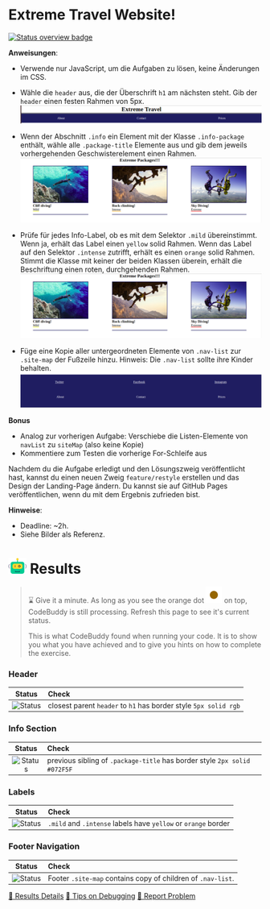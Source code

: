 # Extreme Travel Website!
[![Status overview badge](../../blob/badges/.github/badges/main/badge.svg)](#-results)


**Anweisungen**:
* Verwende nur JavaScript, um die Aufgaben zu lösen, keine Änderungen im CSS.

* Wähle die `header` aus, die der Überschrift `h1` am nächsten steht. Gib der `header` einen festen Rahmen von 5px. ![alt text](images/header.png "Header")

* Wenn der Abschnitt `.info` ein Element mit der Klasse `.info-package` enthält, wähle alle `.package-title` Elemente aus und gib dem jeweils vorhergehenden Geschwisterelement einen Rahmen. ![alt text](images/packages.png "Packages")

* Prüfe für jedes Info-Label, ob es mit dem Selektor `.mild` übereinstimmt. Wenn ja, erhält das Label einen `yellow` solid Rahmen. Wenn das Label auf den Selektor `.intense` zutrifft, erhält es einen `orange` solid Rahmen. Stimmt die Klasse mit keiner der beiden Klassen überein, erhält die Beschriftung einen roten, durchgehenden Rahmen. ![alt text](images/packages.png "Packages")

* Füge eine Kopie aller untergeordneten Elemente von `.nav-list` zur `.site-map` der Fußzeile hinzu. Hinweis: Die `.nav-list` sollte ihre Kinder behalten. ![alt text](images/footer.png "Footer")


**Bonus**
 - Analog zur vorherigen Aufgabe: Verschiebe die Listen-Elemente von `navList` zu `siteMap` (also keine Kopie)
 - Kommentiere zum Testen die vorherige For-Schleife aus


Nachdem du die Aufgabe erledigt und den Lösungszweig veröffentlicht hast, kannst du einen neuen Zweig `feature/restyle` erstellen und das Design der Landing-Page ändern. Du kannst sie auf GitHub Pages veröffentlichen, wenn du mit dem Ergebnis zufrieden bist.


**Hinweise**:
* Deadline: ~2h.
* Siehe Bilder als Referenz.

[//]: # (autograding info start)
# <img src="https://github.com/DCI-EdTech/autograding-setup/raw/main/assets/bot-large.svg" alt="" data-canonical-src="https://github.com/DCI-EdTech/autograding-setup/raw/main/assets/bot-large.svg" height="31" /> Results
> ⌛ Give it a minute. As long as you see the orange dot ![processing](https://raw.githubusercontent.com/DCI-EdTech/autograding-setup/main/assets/processing.svg) on top, CodeBuddy is still processing. Refresh this page to see it's current status.
>
> This is what CodeBuddy found when running your code. It is to show you what you have achieved and to give you hints on how to complete the exercise.


### Header

|                 Status                  | Check                                                                                    |
| :-------------------------------------: | :--------------------------------------------------------------------------------------- |
| ![Status](../../blob/badges/.github/badges/main/status0.svg) | closest parent `header` to `h1` has border style `5px solid rgb` |

### Info Section

|                 Status                  | Check                                                                                    |
| :-------------------------------------: | :--------------------------------------------------------------------------------------- |
| ![Status](../../blob/badges/.github/badges/main/status1.svg) | previous sibling of `.package-title` has border style `2px solid #072F5F` |

### Labels

|                 Status                  | Check                                                                                    |
| :-------------------------------------: | :--------------------------------------------------------------------------------------- |
| ![Status](../../blob/badges/.github/badges/main/status2.svg) | `.mild` and `.intense` labels have `yellow` or `orange` border |

### Footer Navigation

|                 Status                  | Check                                                                                    |
| :-------------------------------------: | :--------------------------------------------------------------------------------------- |
| ![Status](../../blob/badges/.github/badges/main/status3.svg) | Footer `.site-map` contains copy of children of `.nav-list`. |



[🔬 Results Details](../../actions)
[🐞 Tips on Debugging](https://github.com/DCI-EdTech/autograding-setup/wiki/How-to-work-with-CodeBuddy)
[📢 Report Problem](https://docs.google.com/forms/d/e/1FAIpQLSfS8wPh6bCMTLF2wmjiE5_UhPiOEnubEwwPLN_M8zTCjx5qbg/viewform?usp=pp_url&entry.652569746=SPA-DOM-Traversing)


[//]: # (autograding info end)
